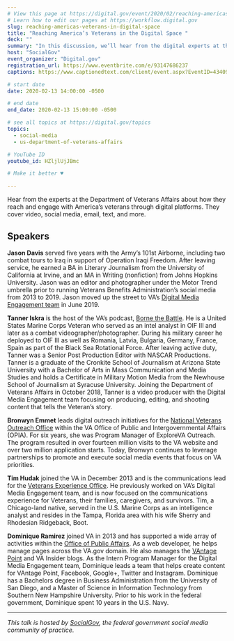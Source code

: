 ```yaml
---
# View this page at https://digital.gov/event/2020/02/reaching-americas-veterans-in-digital-space
# Learn how to edit our pages at https://workflow.digital.gov
slug: reaching-americas-veterans-in-digital-space
title: "Reaching America’s Veterans in the Digital Space "
deck: ""
summary: "In this discussion, we’ll hear from the digital experts at the Department of Veterans Affairs on their successful strategies for reaching America’s veterans through digital platforms. "
host: "SocialGov"
event_organizer: "Digital.gov"
registration_url: https://www.eventbrite.com/e/93147686237
captions: https://www.captionedtext.com/client/event.aspx?EventID=4340966&CustomerID=321

# start date
date: 2020-02-13 14:00:00 -0500

# end date
end_date: 2020-02-13 15:00:00 -0500

# see all topics at https://digital.gov/topics
topics: 
  - social-media
  - us-department-of-veterans-affairs

# YouTube ID
youtube_id: HZljlUjJBmc

# Make it better ♥

---
```


Hear from the experts at the Department of Veterans Affairs about how they reach and engage with America’s veterans through digital platforms. They cover video, social media, email, text, and more.

## Speakers 

**Jason Davis** served five years with the Army’s 101st Airborne, including two combat tours to Iraq in support of Operation Iraqi Freedom. After leaving service, he earned a BA in Literary Journalism from the University of California at Irvine, and an MA in Writing (nonfiction) from Johns Hopkins University. Jason was an editor and photographer under the Motor Trend umbrella prior to running Veterans Benefits Administration’s social media from 2013 to 2019. Jason moved up the street to VA’s [Digital Media Engagement team](https://www.blogs.va.gov/VAntage/about/) in June 2019.

**Tanner Iskra** is the host of the VA’s podcast, [Borne the Battle](https://www.blogs.va.gov/VAntage/borne-the-battle-podcast/). He is a United States Marine Corps Veteran who served as an intel analyst in OIF III and later as a combat videographer/photographer. During his military career he deployed to OIF III as well as Romania, Latvia, Bulgaria, Germany, France, Spain as part of the Black Sea Rotational Force. After leaving active duty, Tanner was a Senior Post Production Editor with NASCAR Productions. Tanner is a graduate of the Cronkite School of Journalism at Arizona State University with a Bachelor of Arts in Mass Communication and Media Studies and holds a Certificate in Military Motion Media from the Newhouse School of Journalism at Syracuse University. Joining the Department of Veterans Affairs in October 2018, Tanner is a video producer with the Digital Media Engagement team focusing on producing, editing, and shooting content that tells the Veteran’s story.

**Bronwyn Emmet** leads digital outreach initiatives for the [National Veterans Outreach Office](https://www.va.gov/opa/) within the VA Office of Public and Intergovernmental Affairs (OPIA). For six years, she was Program Manager of ExploreVA Outreach. The program resulted in over fourteen million visits to the VA website and over two million application starts. Today, Bronwyn continues to leverage partnerships to promote and execute social media events that focus on VA priorities.

**Tim Hudak** joined the VA in December 2013 and is the communications lead for the [Veterans Experience Office](https://www.va.gov/ve/). He previously worked on VA’s Digital Media Engagement team, and is now focused on the communications experience for Veterans, their families, caregivers, and survivors. Tim, a Chicago-land native, served in the U.S. Marine Corps as an intelligence analyst and resides in the Tampa, Florida area with his wife Sherry and Rhodesian Ridgeback, Boot.

**Dominique Ramirez** joined VA in 2013 and has supported a wide array of activities within the [Office of Public Affairs](https://www.va.gov/opa/). As a web developer, he helps manage pages across the VA.gov domain. He also manages the [VAntage Point](https://www.blogs.va.gov/VAntage/) and VA Insider blogs. As the Intern Program Manager for the Digital Media Engagement team, Dominique leads a team that helps create content for VAntage Point, Facebook, Google+, Twitter and Instagram. Dominique has a Bachelors degree in Business Administration from the University of San Diego, and a Master of Science in Information Technology from Southern New Hampshire University. Prior to his work in the federal government, Dominique spent 10 years in the U.S. Navy.

---

_This talk is hosted by [SocialGov](https://digital.gov/communities/social-media/), the federal government social media community of practice._ 
